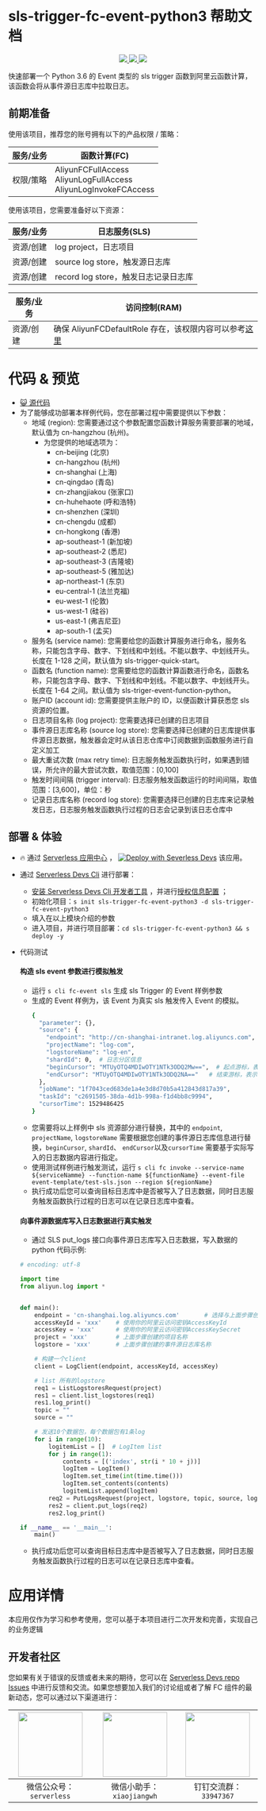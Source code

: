 # sls-trigger-fc-event-python3 帮助文档

<p align="center" class="flex justify-center">
    <a href="https://www.serverless-devs.com" class="ml-1">
    <img src="http://editor.devsapp.cn/icon?package=sls-trigger-fc-event-python3&type=packageType">
  </a>
  <a href="http://www.devsapp.cn/details.html?name=sls-trigger-fc-event-python3" class="ml-1">
    <img src="http://editor.devsapp.cn/icon?package=sls-trigger-fc-event-python3&type=packageVersion">
  </a>
  <a href="http://www.devsapp.cn/details.html?name=sls-trigger-fc-event-python3" class="ml-1">
    <img src="http://editor.devsapp.cn/icon?package=sls-trigger-fc-event-python3&type=packageDownload">
  </a>
</p>

<description>

快速部署一个 Python 3.6 的 Event 类型的 sls trigger 函数到阿里云函数计算，该函数会将从事件源日志库中拉取日志。

</description>


## 前期准备
使用该项目，推荐您的账号拥有以下的产品权限 / 策略：

| 服务/业务 | 函数计算(FC) |     
| --- |  --- |   
| 权限/策略 | AliyunFCFullAccess<br>AliyunLogFullAccess<br>AliyunLogInvokeFCAccess |  

使用该项目，您需要准备好以下资源：

| 服务/业务 | 日志服务(SLS) |     
| --- |  --- |   
| 资源/创建 | log project，日志项目 |  
| 资源/创建 | source log store，触发源日志库  |
| 资源/创建 | record log store，触发日志记录日志库  |

| 服务/业务 | 访问控制(RAM) |     
| --- |  --- |   
| 资源/创建 | 确保 AliyunFCDefaultRole 存在，该权限内容可以参考[这里](https://help.aliyun.com/document_detail/181589.html) |  


<codepre id="codepre">

# 代码 & 预览

- [ :smiley_cat:  源代码](https://github.com/devsapp/start-fc/blob/main/event-function/sls-trigger-fc-event-python3)
- 为了能够成功部署本样例代码，您在部署过程中需要提供以下参数：
    - 地域 (region): 您需要通过这个参数配置您函数计算服务需要部署的地域，默认值为 cn-hangzhou (杭州)。
      - 为您提供的地域选项为：
        - cn-beijing (北京)
        - cn-hangzhou (杭州)
        - cn-shanghai (上海)
        - cn-qingdao (青岛)
        - cn-zhangjiakou (张家口)
        - cn-huhehaote (呼和浩特)
        - cn-shenzhen (深圳)
        - cn-chengdu (成都)
        - cn-hongkong (香港)
        - ap-southeast-1 (新加坡)
        - ap-southeast-2 (悉尼)
        - ap-southeast-3 (吉隆坡)
        - ap-southeast-5 (雅加达)
        - ap-northeast-1 (东京)
        - eu-central-1 (法兰克福)
        - eu-west-1 (伦敦)
        - us-west-1 (硅谷)
        - us-east-1 (弗吉尼亚)
        - ap-south-1 (孟买)
    - 服务名 (service name): 您需要给您的函数计算服务进行命名，服务名称，只能包含字母、数字、下划线和中划线。不能以数字、中划线开头。长度在 1-128 之间，默认值为 sls-trigger-quick-start。
    - 函数名 (function name): 您需要给您的函数计算函数进行命名，函数名称，只能包含字母、数字、下划线和中划线。不能以数字、中划线开头。长度在 1-64 之间。默认值为 sls-triger-event-function-python。
    - 账户ID (account id): 您需要提供主账户的 ID，以便函数计算获悉您 sls 资源的位置。
    - 日志项目名称 (log project): 您需要选择已创建的日志项目
    - 事件源日志库名称 (source log store): 您需要选择已创建的日志库提供事件源日志数据，触发器会定时从该日志仓库中订阅数据到函数服务进行自定义加工
    - 最大重试次数 (max retry time): 日志服务触发函数执行时，如果遇到错误，所允许的最大尝试次数，取值范围：[0,100]
    - 触发时间间隔 (trigger interval): 日志服务触发函数运行的时间间隔，取值范围：[3,600]，单位：秒
    - 记录日志库名称 (record log store): 您需要选择已创建的日志库来记录触发日志，日志服务触发函数执行过程的日志会记录到该日志仓库中


</codepre>

<deploy>

## 部署 & 体验

<appcenter>

-  :fire:  通过 [Serverless 应用中心](https://fcnext.console.aliyun.com/applications/create?template=sls-trigger-fc-event-python3) ，
[![Deploy with Severless Devs](https://img.alicdn.com/imgextra/i1/O1CN01w5RFbX1v45s8TIXPz_!!6000000006118-55-tps-95-28.svg)](https://fcnext.console.aliyun.com/applications/create?template=sls-trigger-fc-event-python3)  该应用。 

</appcenter>

- 通过 [Serverless Devs Cli](https://www.serverless-devs.com/serverless-devs/install) 进行部署：
    - [安装 Serverless Devs Cli 开发者工具](https://www.serverless-devs.com/serverless-devs/install) ，并进行[授权信息配置](https://www.serverless-devs.com/fc/config) ；
    - 初始化项目：`s init sls-trigger-fc-event-python3 -d sls-trigger-fc-event-python3` 
    - 填入在以上模块介绍的参数
    - 进入项目，并进行项目部署：`cd sls-trigger-fc-event-python3 && s deploy -y`
  
- 代码测试

  #### 构造 sls event 参数进行模拟触发
  
  - 运行 `s cli fc-event sls` 生成 sls Trigger 的 Event 样例参数
  - 生成的 Event 样例为，该 Event 为真实 sls 触发传入 Event 的模拟。
    ```bash
    {
      "parameter": {},
      "source": {
        "endpoint": "http://cn-shanghai-intranet.log.aliyuncs.com",
        "projectName": "log-com",
        "logstoreName": "log-en",
        "shardId": 0,  # 日志分区信息
        "beginCursor": "MTUyOTQ4MDIwOTY1NTk3ODQ2Mw==",  # 起点游标，表示从什么位置开始读取数据
        "endCursor": "MTUyOTQ4MDIwOTY1NTk3ODQ2NA=="   # 结束游标，表示读取数据到什么地方结束
      },
      "jobName": "1f7043ced683de1a4e3d8d70b5a412843d817a39",
      "taskId": "c2691505-38da-4d1b-998a-f1d4bb8c9994",
      "cursorTime": 1529486425
    }
    ```
  - 您需要将以上样例中 sls 资源部分进行替换，其中的 `endpoint`, `projectName`, `logstoreName` 需要根据您创建的事件源日志库信息进行替换，`beginCursor`, `shardId`、 `endCursor`以及`cursorTime` 需要基于实际写入的日志数据内容进行指定。
  - 使用测试样例进行触发测试，运行 `s cli fc invoke --service-name ${serviceNamme} --function-name ${functionName} --event-file event-template/test-sls.json --region ${regionName}`
  - 执行成功后您可以查询目标日志库中是否被写入了日志数据，同时日志服务触发函数执行过程的日志可以在记录日志库中查看。
  
  #### 向事件源数据库写入日志数据进行真实触发
  
  - 通过 SLS put_logs 接口向事件源日志库写入日志数据，写入数据的 python 代码示例:
  ```python
  # encoding: utf-8
  
  import time
  from aliyun.log import *
  
  
  def main():
      endpoint = 'cn-shanghai.log.aliyuncs.com'       # 选择与上面步骤创建Project所属区域匹配的Endpoint
      accessKeyId = 'xxx'    # 使用你的阿里云访问密钥AccessKeyId
      accessKey = 'xxx'      # 使用你的阿里云访问密钥AccessKeySecret
      project = 'xxx'        # 上面步骤创建的项目名称
      logstore = 'xxx'       # 上面步骤创建的事件源日志库名称
  
      # 构建一个client
      client = LogClient(endpoint, accessKeyId, accessKey)
  
      # list 所有的logstore
      req1 = ListLogstoresRequest(project)
      res1 = client.list_logstores(req1)
      res1.log_print()
      topic = ""
      source = ""
  
      # 发送10个数据包，每个数据包有1条log
      for i in range(10):
          logitemList = []  # LogItem list
          for j in range(1):
              contents = [('index', str(i * 10 + j))]
              logItem = LogItem()
              logItem.set_time(int(time.time()))
              logItem.set_contents(contents)
              logitemList.append(logItem)
          req2 = PutLogsRequest(project, logstore, topic, source, logitemList)
          res2 = client.put_logs(req2)
          res2.log_print()
  
  if __name__ == '__main__':
      main()
  ```
  - 执行成功后您可以查询目标日志库中是否被写入了日志数据，同时日志服务触发函数执行过程的日志可以在记录日志库中查看。

</deploy>

<appdetail id="flushContent">

# 应用详情



本应用仅作为学习和参考使用，您可以基于本项目进行二次开发和完善，实现自己的业务逻辑



</appdetail>

<devgroup>

## 开发者社区

您如果有关于错误的反馈或者未来的期待，您可以在 [Serverless Devs repo Issues](https://github.com/serverless-devs/serverless-devs/issues) 中进行反馈和交流。如果您想要加入我们的讨论组或者了解 FC 组件的最新动态，您可以通过以下渠道进行：

<p align="center">

| <img src="https://serverless-article-picture.sls-cn-hangzhou.aliyuncs.com/1635407298906_20211028074819117230.png" width="130px" > | <img src="https://serverless-article-picture.sls-cn-hangzhou.aliyuncs.com/1635407044136_20211028074404326599.png" width="130px" > | <img src="https://serverless-article-picture.sls-cn-hangzhou.aliyuncs.com/1635407252200_20211028074732517533.png" width="130px" > |
|--- | --- | --- |
| <center>微信公众号：`serverless`</center> | <center>微信小助手：`xiaojiangwh`</center> | <center>钉钉交流群：`33947367`</center> | 

</p>

</devgroup>